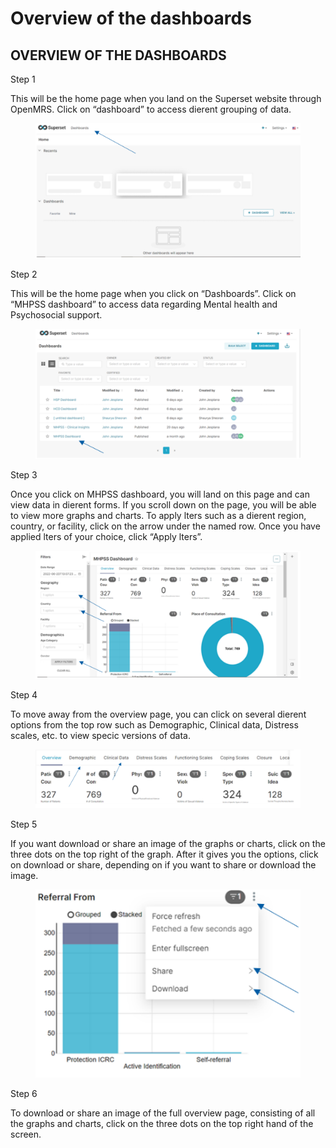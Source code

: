 # Overview of the dashboards

## **OVERVIEW OF THE DASHBOARDS**

Step 1&#x20;

This will be the home page when you land on the Superset website through OpenMRS. Click on “dashboard” to access dierent grouping of data.

<figure><img src="../../../.gitbook/assets/image.png" alt=""><figcaption></figcaption></figure>

Step 2&#x20;

This will be the home page when you click on “Dashboards”. Click on “MHPSS dashboard” to access data regarding Mental health and Psychosocial support.

<figure><img src="../../../.gitbook/assets/image (1).png" alt=""><figcaption></figcaption></figure>

Step 3&#x20;

Once you click on MHPSS dashboard, you will land on this page and can view data in dierent forms. If you scroll down on the page, you will be able to view more graphs and charts. To apply lters such as a dierent region, country, or facility, click on the arrow under the named row. Once you have applied lters of your choice, click “Apply lters”.

<figure><img src="../../../.gitbook/assets/image (2).png" alt=""><figcaption></figcaption></figure>

Step 4&#x20;

To move away from the overview page, you can click on several dierent options from the top row such as Demographic, Clinical data, Distress scales, etc. to view specic versions of data.

<figure><img src="../../../.gitbook/assets/image (3).png" alt=""><figcaption></figcaption></figure>

Step 5&#x20;

If you want download or share an image of the graphs or charts, click on the three dots on the top right of the graph. After it gives you the options, click on download or share, depending on if you want to share or download the image.

<figure><img src="../../../.gitbook/assets/image (4).png" alt=""><figcaption></figcaption></figure>

Step 6&#x20;

To download or share an image of the full overview page, consisting of all the graphs and charts, click on the three dots on the top right hand of the screen.
